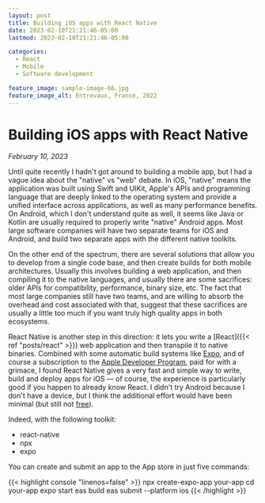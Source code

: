 ```yaml
---
layout: post
title: Building iOS apps with React Native
date: 2023-02-10T21:21:46-05:00
lastmod: 2023-02-10T21:21:46-05:00

categories:
  - React
  - Mobile
  - Software development

feature_image: sample-image-66.jpg
feature_image_alt: Entrevaux, France, 2022
---
```


# Building iOS apps with React Native

*February 10, 2023*

Until quite recently I hadn't got around to building a mobile app, but I had a vague idea about the "native" vs "web" debate. In iOS, "native" means the application was built using Swift and UIKit, Apple's APIs and programming language that are deeply linked to the operating system and provide a unified interface across applications, as well as many performance benefits. On Android, which I don't understand quite as well, it seems like Java or Kotlin are usually required to properly write "native" Android apps. Most large software companies will have two separate teams for iOS and Android, and build two separate apps with the different native toolkits. 

On the other end of the spectrum, there are several solutions that allow you to develop from a single code base, and then create builds for both mobile architectures. Usually this involves building a web application, and then compiling it to the native languages, and usually there are some sacrifices: older APIs for compatibility, performance, binary size, etc. The fact that most large companies still have two teams, and are willing to absorb the overhead and cost associated with that, suggest that these sacrifices are usually a little too much if you want truly high quality apps in both ecosystems. 

React Native is another step in this direction: it lets you write a [React]({{< ref "posts/react" >}}) web application and then transpile it to native binaries. Combined with some automatic build systems like [Expo](https://expo.dev), and of course a subscription to the [Apple Developer Program](https://developer.apple.com), paid for with a grimace, I found React Native gives a very fast and simple way to write, build and deploy apps for iOS &mdash; of course, the experience is particularly good if you happen to already know React. I didn't try Android because I don't have a device, but I think the additional effort would have been minimal (but still not [free](https://support.google.com/googleplay/android-developer/thread/238604449/how-do-i-create-a-game-and-upload-it-to-the-app-store?hl=en#:~:text=If%20you%20don't%20already,Prepare%20your%20game%20for%20submission)).

Indeed, with the following toolkit:

- react-native
- npx
- expo

You can create and submit an app to the App store in just five commands:

{{< highlight console "linenos=false" >}}
npx create-expo-app your-app
cd your-app
expo start
eas build
eas submit --platform ios
{{< /highlight >}}

